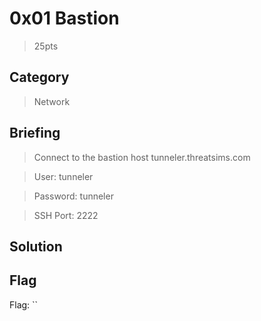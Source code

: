 # 0x01 Bastion
> 25pts

## Category
> Network

## Briefing
> Connect to the bastion host tunneler.threatsims.com

> User: tunneler

> Password: tunneler

> SSH Port: 2222

## Solution

## Flag
Flag: ``